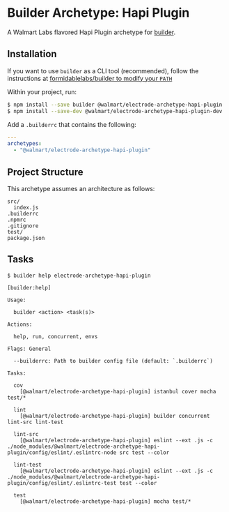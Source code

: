 # Builder Archetype: Hapi Plugin

A Walmart Labs flavored Hapi Plugin archetype for [builder][].

## Installation

If you want to use `builder` as a CLI tool (recommended), follow the instructions at [formidablelabs/builder to modify your `PATH`](https://github.com/formidablelabs/builder#local-install)

Within your project, run:

```bash
$ npm install --save builder @walmart/electrode-archetype-hapi-plugin
$ npm install --save-dev @walmart/electrode-archetype-hapi-plugin-dev
```


Add a `.builderrc` that contains the following:

```yaml
---
archetypes:
  - "@walmart/electrode-archetype-hapi-plugin"
```

## Project Structure

This archetype assumes an architecture as follows:

```
src/
  index.js
.builderrc
.npmrc
.gitignore
test/
package.json
```

## Tasks

```
$ builder help electrode-archetype-hapi-plugin

[builder:help]

Usage:

  builder <action> <task(s)>

Actions:

  help, run, concurrent, envs

Flags: General

  --builderrc: Path to builder config file (default: `.builderrc`)

Tasks:

  cov
    [@walmart/electrode-archetype-hapi-plugin] istanbul cover mocha test/*

  lint
    [@walmart/electrode-archetype-hapi-plugin] builder concurrent lint-src lint-test

  lint-src
    [@walmart/electrode-archetype-hapi-plugin] eslint --ext .js -c ./node_modules/@walmart/electrode-archetype-hapi-plugin/config/eslint/.eslintrc-node src test --color

  lint-test
    [@walmart/electrode-archetype-hapi-plugin] eslint --ext .js -c ./node_modules/@walmart/electrode-archetype-hapi-plugin/config/eslint/.eslintrc-test test --color

  test
    [@walmart/electrode-archetype-hapi-plugin] mocha test/*
```


[builder]: https://github.com/FormidableLabs/builder
